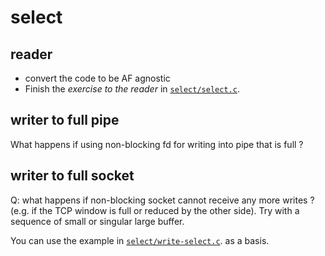 # select

## reader

- convert the code to be AF agnostic
- Finish the _exercise to the reader_ in [`select/select.c`](https://github.com/devnull-cz/unix-linux-prog-in-c-src/blob/master/select/select.c).

## writer to full pipe

What happens if using non-blocking fd for writing into pipe that is full ?

## writer to full socket

Q: what happens if non-blocking socket cannot receive any more writes ? (e.g. if the TCP window is full or reduced by the other side).
Try with a sequence of small or singular large buffer.

You can use the example in 
[`select/write-select.c`](https://github.com/devnull-cz/unix-linux-prog-in-c-src/blob/master/select/write-select.c).
as a basis.
